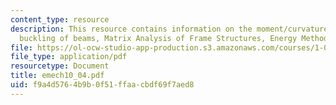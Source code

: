 ```yaml
---
content_type: resource
description: This resource contains information on the moment/curvature relation,
  buckling of beams, Matrix Analysis of Frame Structures, Energy Methods, and Problems.
file: https://ol-ocw-studio-app-production.s3.amazonaws.com/courses/1-050-solid-mechanics-fall-2004/f9a4d5764b9b0f51ffaacbdf69f7aed8_emech10_04.pdf
file_type: application/pdf
resourcetype: Document
title: emech10_04.pdf
uid: f9a4d576-4b9b-0f51-ffaa-cbdf69f7aed8
---
```

